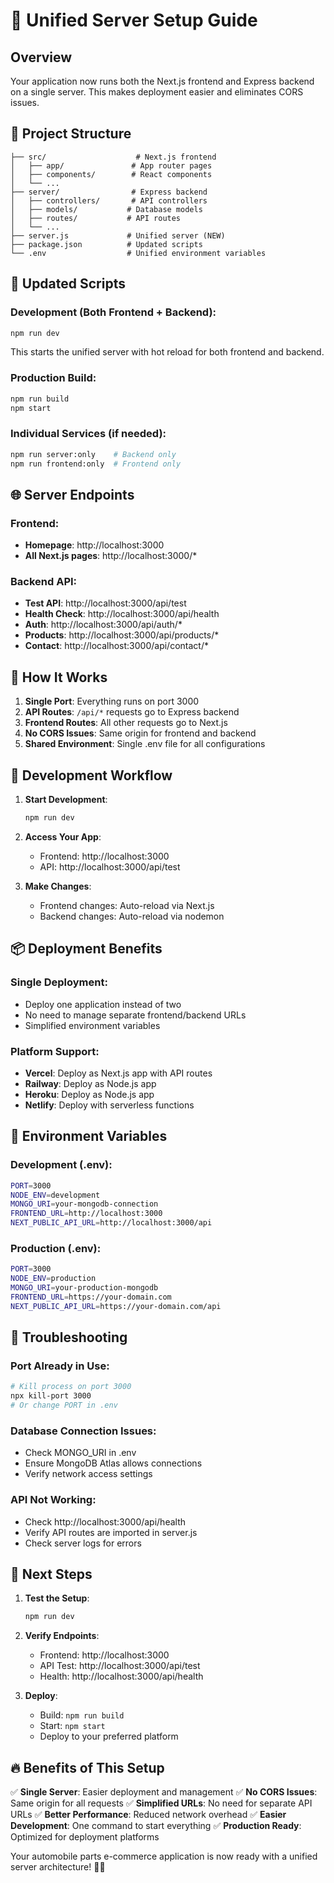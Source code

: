 # 🚀 Unified Server Setup Guide

## Overview
Your application now runs both the Next.js frontend and Express backend on a single server. This makes deployment easier and eliminates CORS issues.

## 📁 Project Structure
```
├── src/                    # Next.js frontend
│   ├── app/               # App router pages
│   ├── components/        # React components
│   └── ...
├── server/                # Express backend
│   ├── controllers/       # API controllers
│   ├── models/           # Database models
│   ├── routes/           # API routes
│   └── ...
├── server.js             # Unified server (NEW)
├── package.json          # Updated scripts
└── .env                  # Unified environment variables
```

## 🔧 Updated Scripts

### Development (Both Frontend + Backend):
```bash
npm run dev
```
This starts the unified server with hot reload for both frontend and backend.

### Production Build:
```bash
npm run build
npm start
```

### Individual Services (if needed):
```bash
npm run server:only    # Backend only
npm run frontend:only  # Frontend only
```

## 🌐 Server Endpoints

### Frontend:
- **Homepage**: http://localhost:3000
- **All Next.js pages**: http://localhost:3000/*

### Backend API:
- **Test API**: http://localhost:3000/api/test
- **Health Check**: http://localhost:3000/api/health
- **Auth**: http://localhost:3000/api/auth/*
- **Products**: http://localhost:3000/api/products/*
- **Contact**: http://localhost:3000/api/contact/*

## 🔄 How It Works

1. **Single Port**: Everything runs on port 3000
2. **API Routes**: `/api/*` requests go to Express backend
3. **Frontend Routes**: All other requests go to Next.js
4. **No CORS Issues**: Same origin for frontend and backend
5. **Shared Environment**: Single .env file for all configurations

## 🚀 Development Workflow

1. **Start Development**:
   ```bash
   npm run dev
   ```

2. **Access Your App**:
   - Frontend: http://localhost:3000
   - API: http://localhost:3000/api/test

3. **Make Changes**:
   - Frontend changes: Auto-reload via Next.js
   - Backend changes: Auto-reload via nodemon

## 📦 Deployment Benefits

### Single Deployment:
- Deploy one application instead of two
- No need to manage separate frontend/backend URLs
- Simplified environment variables

### Platform Support:
- **Vercel**: Deploy as Next.js app with API routes
- **Railway**: Deploy as Node.js app
- **Heroku**: Deploy as Node.js app
- **Netlify**: Deploy with serverless functions

## 🔧 Environment Variables

### Development (.env):
```bash
PORT=3000
NODE_ENV=development
MONGO_URI=your-mongodb-connection
FRONTEND_URL=http://localhost:3000
NEXT_PUBLIC_API_URL=http://localhost:3000/api
```

### Production (.env):
```bash
PORT=3000
NODE_ENV=production
MONGO_URI=your-production-mongodb
FRONTEND_URL=https://your-domain.com
NEXT_PUBLIC_API_URL=https://your-domain.com/api
```

## 🐛 Troubleshooting

### Port Already in Use:
```bash
# Kill process on port 3000
npx kill-port 3000
# Or change PORT in .env
```

### Database Connection Issues:
- Check MONGO_URI in .env
- Ensure MongoDB Atlas allows connections
- Verify network access settings

### API Not Working:
- Check http://localhost:3000/api/health
- Verify API routes are imported in server.js
- Check server logs for errors

## 🎯 Next Steps

1. **Test the Setup**:
   ```bash
   npm run dev
   ```

2. **Verify Endpoints**:
   - Frontend: http://localhost:3000
   - API Test: http://localhost:3000/api/test
   - Health: http://localhost:3000/api/health

3. **Deploy**:
   - Build: `npm run build`
   - Start: `npm start`
   - Deploy to your preferred platform

## 🔥 Benefits of This Setup

✅ **Single Server**: Easier deployment and management
✅ **No CORS Issues**: Same origin for all requests
✅ **Simplified URLs**: No need for separate API URLs
✅ **Better Performance**: Reduced network overhead
✅ **Easier Development**: One command to start everything
✅ **Production Ready**: Optimized for deployment platforms

Your automobile parts e-commerce application is now ready with a unified server architecture! 🚗💨